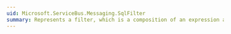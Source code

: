 ```yaml
---
uid: Microsoft.ServiceBus.Messaging.SqlFilter
summary: Represents a filter, which is a composition of an expression and an action that is executed in the publish/subscribe pipeline. For information about SQLFilter syntax, see [SQLFilter syntax](https://docs.microsoft.com/azure/service-bus-messaging/service-bus-messaging-sql-filter).
---
```

